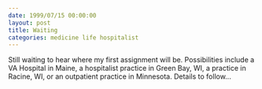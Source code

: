 ```yaml
---
date: 1999/07/15 00:00:00
layout: post
title: Waiting
categories: medicine life hospitalist
---
```


Still waiting to hear where my first assignment will be. Possibilities
include a VA Hospital in Maine, a hospitalist practice in Green Bay,
WI, a practice in Racine, WI, or an outpatient practice in
Minnesota. Details to follow...
